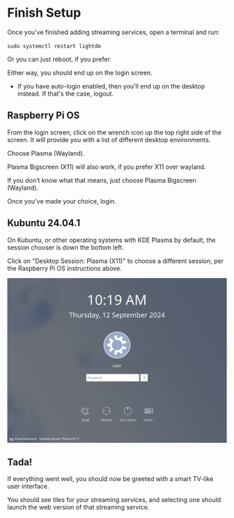 # Finish Setup

Once you've finished adding streaming services, open a terminal and run:

`sudo systemctl restart lightdm`

Or you can just reboot, if you prefer.

Either way, you should end up on the login screen.

* If you have auto-login enabled, then you'll end up on the desktop instead. If that's the case, logout.

## Raspberry Pi OS

From the login screen, click on the wrench icon up the top right side of the screen. It will provide you with a list of different desktop environments.

Choose Plasma (Wayland).

Plasma Bigscreen (X11) will also work, if you prefer X11 over wayland.

If you don't know what that means, just choose Plasma Bigscreen (Wayland).

Once you've made your choice, login.

## Kubuntu 24.04.1

On Kubuntu, or other operating systems with KDE Plasma by default, the session chooser is down the bottom left.

Click on "Desktop Session: Plasma (X11)" to choose a different session, per the Raspberry Pi OS instructions above.

![Screenshot](screenshots/KdeLoginScreen.png)

## Tada!

If everything went well, you should now be greeted with a smart TV-like user interface.

You should see tiles for your streaming services, and selecting one should launch the web version of that streaming service.
